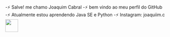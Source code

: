 -⚡ Salve! me chamo Joaquim Cabral
-⚡ bem vindo ao meu perfil do GitHub
-⚡ Atualmente estou aprendendo Java SE e Python
-⚡ Instagram: joaquiim.c
<img src="https://cdn.jsdelivr.net/gh/devicons/devicon/icons/java/java-original.svg" width="40" height="40"/>
